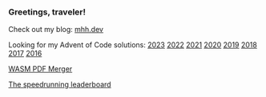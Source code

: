 ### Greetings, traveler!

Check out my blog: [mhh.dev](https://mhh.dev/)

Looking for my Advent of Code solutions: [2023](https://github.com/HHMagnus/AdventOfCode2023) [2022](https://github.com/HHMagnus/AdventOfCode2022) [2021](https://github.com/HHMagnus/AdventOfCode2021) [2020](https://github.com/HHMagnus/AdventOfCode2020) [2019](https://github.com/HHMagnus/AdventOfCode2019) [2018](https://github.com/HHMagnus/AdventOfCode2018) [2017](https://github.com/HHMagnus/AdventOfCode2017) [2016](https://github.com/HHMagnus/AdventOfCode2016)

[WASM PDF Merger](https://hhmagnus.github.io/PDFMerge/)

[The speedrunning leaderboard](https://hhmagnus.github.io/WFBoard/game.html?game=wf)
